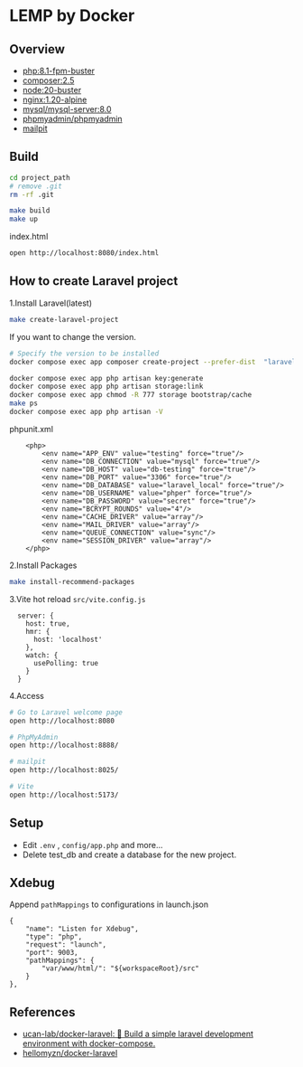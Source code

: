 # LEMP by Docker

## Overview

* [php:8.1-fpm-buster][php]
* [composer:2.5][composer]
* [node:20-buster][node]
* [nginx:1.20-alpine][nginx]
* [mysql/mysql-server:8.0][mysql]
* [phpmyadmin/phpmyadmin][phpmyadmin]
* [mailpit][mailpit]

[php]:https://hub.docker.com/_/php
[composer]:https://hub.docker.com/_/composer
[node]:https://hub.docker.com/_/node
[nginx]:https://hub.docker.com/_/nginx
[mysql]:https://hub.docker.com/r/mysql/mysql-server
[phpmyadmin]:https://hub.docker.com/_/phpmyadmin
[mailpit]:https://hub.docker.com/r/axllent/mailpit


## Build
```sh
cd project_path
# remove .git
rm -rf .git

make build
make up
```

index.html
```bash
open http://localhost:8080/index.html
```


## How to create Laravel project

1.Install Laravel(latest)
```sh
make create-laravel-project
```

If you want to change the version.
```sh
# Specify the version to be installed
docker compose exec app composer create-project --prefer-dist  "laravel/laravel=10.*" .

docker compose exec app php artisan key:generate
docker compose exec app php artisan storage:link
docker compose exec app chmod -R 777 storage bootstrap/cache
make ps
docker compose exec app php artisan -V
```

phpunit.xml
```
    <php>
        <env name="APP_ENV" value="testing" force="true"/>
        <env name="DB_CONNECTION" value="mysql" force="true"/>
        <env name="DB_HOST" value="db-testing" force="true"/>
        <env name="DB_PORT" value="3306" force="true"/>
        <env name="DB_DATABASE" value="laravel_local" force="true"/>
        <env name="DB_USERNAME" value="phper" force="true"/>
        <env name="DB_PASSWORD" value="secret" force="true"/>
        <env name="BCRYPT_ROUNDS" value="4"/>
        <env name="CACHE_DRIVER" value="array"/>
        <env name="MAIL_DRIVER" value="array"/>
        <env name="QUEUE_CONNECTION" value="sync"/>
        <env name="SESSION_DRIVER" value="array"/>
    </php>
```

2.Install Packages
```bash
make install-recommend-packages
```

3.Vite hot reload
`src/vite.config.js`
```
  server: {
    host: true,
    hmr: {
      host: 'localhost'
    },
    watch: {
      usePolling: true
    }
  }
```

4.Access

```bash
# Go to Laravel welcome page
open http://localhost:8080

# PhpMyAdmin
open http://localhost:8888/

# mailpit
open http://localhost:8025/

# Vite
open http://localhost:5173/
```

## Setup
- Edit `.env` , `config/app.php` and more...
- Delete test_db and create a database for the new project.


## Xdebug

Append `pathMappings` to configurations in launch.json

```
{
    "name": "Listen for Xdebug",
    "type": "php",
    "request": "launch",
    "port": 9003,
    "pathMappings": {
        "var/www/html/": "${workspaceRoot}/src"
    }
},
```


## References

- [ucan-lab/docker-laravel: 🐳 Build a simple laravel development environment with docker-compose.](https://github.com/ucan-lab/docker-laravel)
- [hellomyzn/docker-laravel](https://github.com/hellomyzn/docker-laravel)

